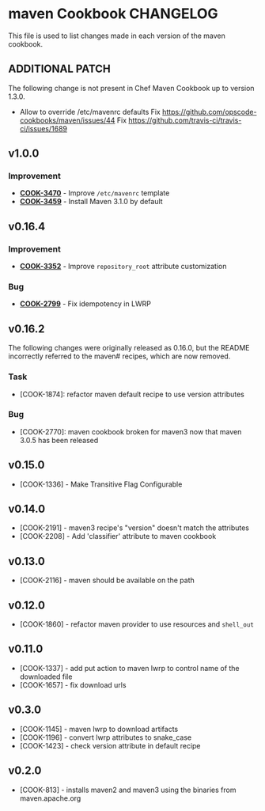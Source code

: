 maven Cookbook CHANGELOG
========================
This file is used to list changes made in each version of the maven cookbook.


ADDITIONAL PATCH
----------------

The following change is not present in Chef Maven Cookbook up to version 1.3.0.

- Allow to override /etc/mavenrc defaults
  Fix https://github.com/opscode-cookbooks/maven/issues/44
  Fix https://github.com/travis-ci/travis-ci/issues/1689

v1.0.0
------
### Improvement
- **[COOK-3470](https://tickets.opscode.com/browse/COOK-3470)** - Improve `/etc/mavenrc` template
- **[COOK-3459](https://tickets.opscode.com/browse/COOK-3459)** - Install Maven 3.1.0 by default

v0.16.4
-------
### Improvement
- **[COOK-3352](https://tickets.opscode.com/browse/COOK-3352)** - Improve `repository_root` attribute customization

### Bug
- **[COOK-2799](https://tickets.opscode.com/browse/COOK-2799)** - Fix idempotency in LWRP

v0.16.2
-------
The following changes were originally released as 0.16.0, but the README incorrectly referred to the maven# recipes, which are now removed.

### Task
- [COOK-1874]: refactor maven default recipe to use version attributes

### Bug
- [COOK-2770]: maven cookbook broken for maven3 now that maven 3.0.5 has been released

v0.15.0
-------
- [COOK-1336] - Make Transitive Flag Configurable

v0.14.0
-------
- [COOK-2191] - maven3 recipe's "version" doesn't match the attributes
- [COOK-2208] - Add 'classifier' attribute to maven cookbook

v0.13.0
-------
- [COOK-2116] - maven should be available on the path

v0.12.0
-------
- [COOK-1860] - refactor maven provider to use resources and `shell_out`

v0.11.0
-------
- [COOK-1337] - add put action to maven lwrp to control name of the downloaded file
- [COOK-1657] - fix download urls

v0.3.0
------
- [COOK-1145] - maven lwrp to download artifacts
- [COOK-1196] - convert lwrp attributes to snake_case
- [COOK-1423] - check version attribute in default recipe

v0.2.0
------
- [COOK-813] - installs maven2 and maven3 using the binaries from maven.apache.org
